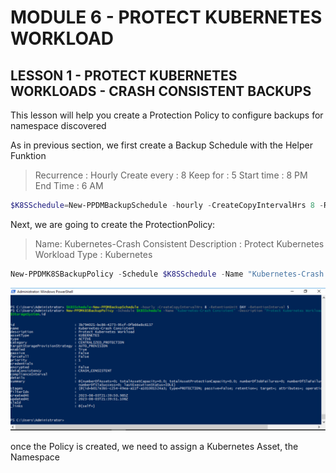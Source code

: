# MODULE 6 - PROTECT KUBERNETES WORKLOAD

## LESSON 1 - PROTECT KUBERNETES WORKLOADS - CRASH CONSISTENT BACKUPS

This lesson will help you create a Protection Policy to configure  backups for namespace discovered

As in previous section, we first create a Backup Schedule with the Helper Funktion

>Recurrence : Hourly
>Create every : 8
>Keep for : 5
>Start time : 8 PM 
>End Time : 6 AM

```Powershell
$K8SSchedule=New-PPDMBackupSchedule -hourly -CreateCopyIntervalHrs 8 -RetentionUnit DAY -RetentionInterval 5
```

Next, we are going to create the ProtectionPolicy:

>Name: Kubernetes-Crash Consistent
>Description : Protect Kubernetes Workload
>Type : Kubernetes

```Powershell
New-PPDMK8SBackupPolicy -Schedule $K8SSchedule -Name "Kubernetes-Crash Consistent" -Description "Protect Kubernetes Workload" -enabled -StorageSystemID $Storage.id
```

![Alt text](image-3.png)

once the Policy is created, we need to assign a Kubernetes Asset, the Namespace
 